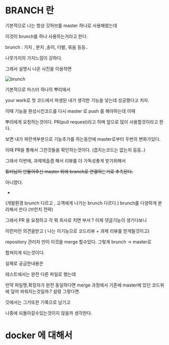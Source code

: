 # BRANCH 란

기본적으로 나는 항상 깃허브를 master 하나로 사용해왔는데

이것이 brunch를 하나 사용하는거라고 한다.

brunch : 가지 , 분지 ,송이, 다발, 묶음 등등..

나뭇가지의 가지느낌이 강하다.

그래서 설명시 나온 사진을 이용하면

![brunch](https://www.nobledesktop.com/image/gitresources/git-branches-merge.png)

기본적으로 마스터 하나의 뿌리에서

your work로 첫 코드에서 파생된 내가 생각한 기능을 넣는데 성공했다고 치자.

이때 기능을 완성시킨코드를 다시 master 로 push 를 해야하는데 이때

뿌리에게 요청하는것이다. PR(pull request)라고 하며 앞으로 많이 사용할것이라고 한다.

보면 내가 파란색부분으로 기능추가를 하는동안에 master로부터 두번의 변화가있다.

이때 PR을 통해서 그런것들을 확인하는것이다. (겹치는코드는 없는지 등등..)

그래서 이번에, 과제제출겸 해서 리뷰를 더 가독성좋게 받기위해서

~~튜터님이 만들어주신 master 위에 branch로 연결하는거로 추측된다.~~

아니였다.

-

(개발환경 brunch 다르고 , 고객에게 나가는 brunch 다르다.)
brunch를 다양하게 분리해서 쓴다 (브런치 전략)


그래서 PR 을 요청하고 각 뭐 회사로 치면 부서 ? 이제 댓글기능이 생기다보니

이런저런 의견을받고 ( 나는 이기능으로 코드리뷰 + 과제 리뷰를 받게될것이고)

repository 관리자 만이 이것을 merge 할수있다. 그렇게 brunch -> master로

합쳐지게 되는것이다.

실제로 궁금한내용은

테스트에서는 완전 다른 파일로 했는데

만약 파일명,확장자가 완전 동일하다면 merge 과정에서 기존에 master에 있던 코드위에 덮어 씌워지는것일까.? 설령 그렇다면.

깃에서는 그거또한 기록으로 남기고

나중에 되돌아갈수있는것이지 않을까 생각한다.

# docker 에 대해서


